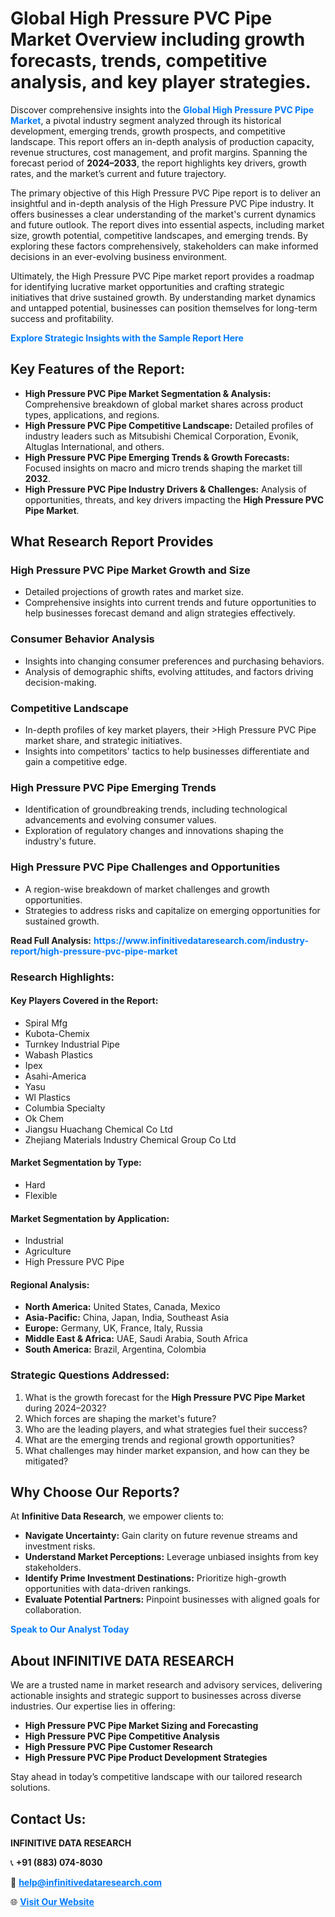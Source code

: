 <h1>Global High Pressure PVC Pipe Market Overview including growth forecasts, trends, competitive analysis, and key player strategies.</h1>
<p>
Discover comprehensive insights into the 
<a href="https://www.infinitivedataresearch.com/industry-report/high-pressure-pvc-pipe-market" rel="dofollow" style="color: #007BFF; text-decoration: none;"><strong>Global High Pressure PVC Pipe Market</strong></a>, a pivotal industry segment analyzed through its historical development, emerging trends, growth prospects, and competitive landscape. This report offers an in-depth analysis of production capacity, revenue structures, cost management, and profit margins. Spanning the forecast period of <strong>2024–2033</strong>, the report highlights key drivers, growth rates, and the market’s current and future trajectory.
</p>
<p>
The primary objective of this High Pressure PVC Pipe report is to deliver an insightful and in-depth analysis of the High Pressure PVC Pipe industry. It offers businesses a clear understanding of the market's current dynamics and future outlook. The report dives into essential aspects, including market size, growth potential, competitive landscapes, and emerging trends. By exploring these factors comprehensively, stakeholders can make informed decisions in an ever-evolving business environment.
</p>
<p>
Ultimately, the High Pressure PVC Pipe market report provides a roadmap for identifying lucrative market opportunities and crafting strategic initiatives that drive sustained growth. By understanding market dynamics and untapped potential, businesses can position themselves for long-term success and profitability.
</p>
<p>
<a href="https://www.infinitivedataresearch.com/request-sample/reportId=110812" style="color: #007BFF; text-decoration: none;"><strong>Explore Strategic Insights with the Sample Report Here</strong></a>
</p>

<h2>Key Features of the Report:</h2>
<ul>
<li><strong>High Pressure PVC Pipe Market Segmentation & Analysis:</strong> Comprehensive breakdown of global market shares across product types, applications, and regions.</li>
<li><strong>High Pressure PVC Pipe Competitive Landscape:</strong> Detailed profiles of industry leaders such as Mitsubishi Chemical Corporation, Evonik, Altuglas International, and others.</li>
<li><strong>High Pressure PVC Pipe Emerging Trends & Growth Forecasts:</strong> Focused insights on macro and micro trends shaping the market till <strong>2032</strong>.</li>
<li><strong>High Pressure PVC Pipe Industry Drivers & Challenges:</strong> Analysis of opportunities, threats, and key drivers impacting the <strong>High Pressure PVC Pipe Market</strong>.</li>
</ul>

<h2>What Research Report Provides</h2>
<h3>High Pressure PVC Pipe Market Growth and Size</h3>
<ul>
<li>Detailed projections of growth rates and market size.</li>
<li>Comprehensive insights into current trends and future opportunities to help businesses forecast demand and align strategies effectively.</li>
</ul>

<h3>Consumer Behavior Analysis</h3>
<ul>
<li>Insights into changing consumer preferences and purchasing behaviors.</li>
<li>Analysis of demographic shifts, evolving attitudes, and factors driving decision-making.</li>
</ul>

<h3>Competitive Landscape</h3>
<ul>
<li>In-depth profiles of key market players, their >High Pressure PVC Pipe market share, and strategic initiatives.</li>
<li>Insights into competitors' tactics to help businesses differentiate and gain a competitive edge.</li>
</ul>

<h3>High Pressure PVC Pipe Emerging Trends</h3>
<ul>
<li>Identification of groundbreaking trends, including technological advancements and evolving consumer values.</li>
<li>Exploration of regulatory changes and innovations shaping the industry's future.</li>
</ul>

<h3>High Pressure PVC Pipe Challenges and Opportunities</h3>
<ul>
<li>A region-wise breakdown of market challenges and growth opportunities.</li>
<li>Strategies to address risks and capitalize on emerging opportunities for sustained growth.</li>
</ul>
<p><strong>Read Full Analysis:</strong> <a href="https://www.infinitivedataresearch.com/industry-report/high-pressure-pvc-pipe-market" rel="dofollow" style="color: #007BFF; text-decoration: none;"><strong>https://www.infinitivedataresearch.com/industry-report/high-pressure-pvc-pipe-market</strong></a></p>
<h3>Research Highlights:</h3>
<h4>Key Players Covered in the Report:</h4>
<ul><li>Spiral Mfg</li><li>Kubota-Chemix</li><li>Turnkey Industrial Pipe</li><li>Wabash Plastics</li><li>Ipex</li><li>Asahi-America</li><li>Yasu</li><li>Wl Plastics</li><li>Columbia Specialty</li><li>Ok Chem</li><li>Jiangsu Huachang Chemical Co Ltd</li><li>Zhejiang Materials Industry Chemical Group Co Ltd</li></ul>
<h4>Market Segmentation by Type:</h4>
<ul><li>Hard</li><li>Flexible</li></ul>
<h4>Market Segmentation by Application:</h4>
<ul><li>Industrial</li><li>Agriculture</li><li>High Pressure PVC Pipe</li></ul>

<h4>Regional Analysis:</h4>
<ul>
<li><strong>North America:</strong> United States, Canada, Mexico</li>
<li><strong>Asia-Pacific:</strong> China, Japan, India, Southeast Asia</li>
<li><strong>Europe:</strong> Germany, UK, France, Italy, Russia</li>
<li><strong>Middle East & Africa:</strong> UAE, Saudi Arabia, South Africa</li>
<li><strong>South America:</strong> Brazil, Argentina, Colombia</li>
</ul>

<h3>Strategic Questions Addressed:</h3>
<ol>
<li>What is the growth forecast for the <strong>High Pressure PVC Pipe Market</strong> during 2024–2032?</li>
<li>Which forces are shaping the market's future?</li>
<li>Who are the leading players, and what strategies fuel their success?</li>
<li>What are the emerging trends and regional growth opportunities?</li>
<li>What challenges may hinder market expansion, and how can they be mitigated?</li>
</ol>

<h2>Why Choose Our Reports?</h2>
<p>At <strong>Infinitive Data Research</strong>, we empower clients to:</p>
<ul>
<li><strong>Navigate Uncertainty:</strong> Gain clarity on future revenue streams and investment risks.</li>
<li><strong>Understand Market Perceptions:</strong> Leverage unbiased insights from key stakeholders.</li>
<li><strong>Identify Prime Investment Destinations:</strong> Prioritize high-growth opportunities with data-driven rankings.</li>
<li><strong>Evaluate Potential Partners:</strong> Pinpoint businesses with aligned goals for collaboration.</li>
</ul>
<p><a href="https://www.infinitivedataresearch.com/industry-report/high-pressure-pvc-pipe-market" rel="dofollow" style="color: #007BFF; text-decoration: none;"><strong>Speak to Our Analyst Today</strong></a></p>

<h2>About INFINITIVE DATA RESEARCH</h2>
<p>We are a trusted name in market research and advisory services, delivering actionable insights and strategic support to businesses across diverse industries. Our expertise lies in offering:</p>
<ul>
<li><strong>High Pressure PVC Pipe Market Sizing and Forecasting</strong></li>
<li><strong>High Pressure PVC Pipe Competitive Analysis</strong></li>
<li><strong>High Pressure PVC Pipe Customer Research</strong></li>
<li><strong>High Pressure PVC Pipe Product Development Strategies</strong></li>
</ul>
<p>Stay ahead in today’s competitive landscape with our tailored research solutions.</p>

<h2>Contact Us:</h2>
<p><strong>INFINITIVE DATA RESEARCH</strong></p>
<p>📞 <strong>+91 (883) 074-8030</strong></p>
<p>📧 <strong><a href="mailto:help@infinitivedataresearch.com" style="color: #007BFF;">help@infinitivedataresearch.com</a></strong></p>
<p>🌐 <strong><a href="https://www.infinitivedataresearch.com" rel="dofollow" style="color: #007BFF;">Visit Our Website</a></strong></p>